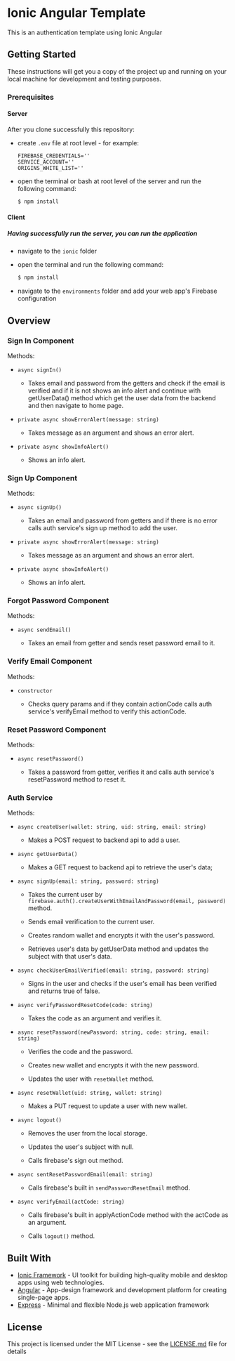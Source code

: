 # Ionic Angular Template

This is an authentication template using Ionic Angular

## Getting Started

These instructions will get you a copy of the project up and running on your local machine for development and testing purposes.

### Prerequisites

#### Server

After you clone successfully this repository:

- create `.env` file at root level - for example: 

    ```
    FIREBASE_CREDENTIALS=''
    SERVICE_ACCOUNT=''
    ORIGINS_WHITE_LIST=''
    ``` 

- open the terminal or bash at root level of the server and run the following command:

  ```sh
  $ npm install
  ```

#### Client

##### Having successfully run the server, you can run the application

- navigate to the `ionic` folder

- open the terminal and run the following command:

  ```sh
  $ npm install
  ```

- navigate to the `environments` folder and add your web app's Firebase configuration

## Overview

### Sign In Component

Methods: 
- `async signIn()`

  - Takes email and password from the getters and check if the email is verified and if it is not shows an info alert and continue with getUserData() method which get the user data from the backend and then navigate to home page.

- `private async showErrorAlert(message: string)`

  - Takes message as an argument and shows an error alert.

- `private async showInfoAlert()`

  - Shows an info alert.

### Sign Up Component

Methods: 

- `async signUp()`

  - Takes an email and password from getters and if there is no error calls auth service's sign up method to add the user.

- `private async showErrorAlert(message: string)`

  - Takes message as an argument and shows an error alert.

- `private async showInfoAlert()` 

  - Shows an info alert.

### Forgot Password Component

Methods: 

- `async sendEmail()`

  - Takes an email from getter and sends reset password email to it.

### Verify Email Component

Methods: 

- `constructor`

  - Checks query params and if they contain actionCode calls auth service's verifyEmail method to verify this actionCode.

### Reset Password Component

Methods: 

- `async resetPassword()`

  - Takes a password from getter, verifies it and calls auth service's resetPassword method to reset it.


### Auth Service

Methods: 

- `async createUser(wallet: string, uid: string, email: string)`

  - Makes a POST request to backend api to add a user.

- `async getUserData()`

  - Makes a GET request to backend api to retrieve the user's data;

- `async signUp(email: string, password: string)`

  - Takes the current user by `firebase.auth().createUserWithEmailAndPassword(email, password)` method.

  - Sends email verification to the current user.

  - Creates random wallet and encrypts it with the user's password.

  - Retrieves user's data by getUserData method and updates the subject with that user's data.

- `async checkUserEmailVerified(email: string, password: string)`

  - Signs in the user and checks if the user's email has been verified and returns true of false.

- `async verifyPasswordResetCode(code: string)`

  - Takes the code as an argument and verifies it.

- `async resetPassword(newPassword: string, code: string, email: string)`

  - Verifies the code and the password.

  - Creates new wallet and encrypts it with the new password.

  - Updates the user with `resetWallet` method.

- `async resetWallet(uid: string, wallet: string)`

  - Makes a PUT request to update a user with new wallet.

- `async logout()`

  - Removes the user from the local storage.

  - Updates the user's subject with null.

  - Calls firebase's sign out method.

- `async sentResetPasswordEmail(email: string)`

  - Calls firebase's built in `sendPasswordResetEmail` method.

- `async verifyEmail(actCode: string)`

  - Calls firebase's built in applyActionCode method with the actCode as an argument.

  - Calls `logout()` method.


## Built With

* [Ionic Framework](https://ionicframework.com/) - UI toolkit for building high-quality mobile and desktop apps using web technologies.
* [Angular](https://angular.io/) - App-design framework and development platform for creating single-page apps.
* [Express](https://expressjs.com/) - Minimal and flexible Node.js web application framework 

## License

This project is licensed under the MIT License - see the [LICENSE.md](LICENSE.md) file for details
